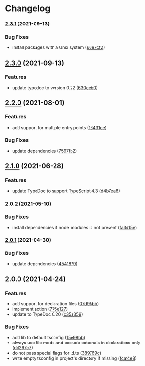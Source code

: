 # Changelog

### [2.3.1](https://www.github.com/zakodium/typedoc-action/compare/v2.3.0...v2.3.1) (2021-09-13)


### Bug Fixes

* install packages with a Unix system ([66e7cf2](https://www.github.com/zakodium/typedoc-action/commit/66e7cf2451be804868a914764cfc56fc815011c7))

## [2.3.0](https://www.github.com/zakodium/typedoc-action/compare/v2.2.0...v2.3.0) (2021-09-13)


### Features

* update typedoc to version 0.22 ([630ceb0](https://www.github.com/zakodium/typedoc-action/commit/630ceb007bd1d4f8cdbec277add9a4925b820745))

## [2.2.0](https://www.github.com/zakodium/typedoc-action/compare/v2.1.0...v2.2.0) (2021-08-01)


### Features

* add support for multiple entry points ([16431ce](https://www.github.com/zakodium/typedoc-action/commit/16431ce452902585460eaf8538c1c3728eb7c834))


### Bug Fixes

* update dependencies ([7597fb2](https://www.github.com/zakodium/typedoc-action/commit/7597fb2c659345eaa239d17c8cbe4ccb60eceacc))

## [2.1.0](https://www.github.com/zakodium/typedoc-action/compare/v2.0.2...v2.1.0) (2021-06-28)


### Features

* update TypeDoc to support TypeScript 4.3 ([d4b7ea6](https://www.github.com/zakodium/typedoc-action/commit/d4b7ea6ae777b9807c1f8af0f44bc8170b0f2e5d))

### [2.0.2](https://www.github.com/zakodium/typedoc-action/compare/v2.0.1...v2.0.2) (2021-05-10)


### Bug Fixes

* install dependencies if node_modules is not present ([fa3d15e](https://www.github.com/zakodium/typedoc-action/commit/fa3d15e4262b749b7d7350594e3ff31d0fbb4bdc))

### [2.0.1](https://www.github.com/zakodium/typedoc-action/compare/v2.0.0...v2.0.1) (2021-04-30)


### Bug Fixes

* update dependencies ([4541879](https://www.github.com/zakodium/typedoc-action/commit/4541879210e03a096dd834fad86f3cb138c839e4))

## 2.0.0 (2021-04-24)


### Features

* add support for declaration files ([07d95bb](https://www.github.com/zakodium/typedoc-action/commit/07d95bb3091aafef30ed9accfd2371470a8b1164))
* implement action ([775e127](https://www.github.com/zakodium/typedoc-action/commit/775e127c0b4a6be0a73f8a854ce4fc76244e95b0))
* update to TypeDoc 0.20 ([c35a359](https://www.github.com/zakodium/typedoc-action/commit/c35a35958c295b9872ffd21897788f3aad719247))


### Bug Fixes

* add lib to default tsconfig ([15e98bb](https://www.github.com/zakodium/typedoc-action/commit/15e98bbe08f0a041fd403daa10f3aad1b2e4d5a5))
* always use file mode and exclude externals in declarations only ([dd267c7](https://www.github.com/zakodium/typedoc-action/commit/dd267c7764553f6e3e148e8bc19298a5d45bbe98))
* do not pass special flags for .d.ts ([389769c](https://www.github.com/zakodium/typedoc-action/commit/389769cdbf54697528a3de23a874fa8755dfba88))
* write empty tsconfig in project's directory if missing ([fcaf4e8](https://www.github.com/zakodium/typedoc-action/commit/fcaf4e8fab3910530cf2ef3fd8c1f6b8169c7b56))
